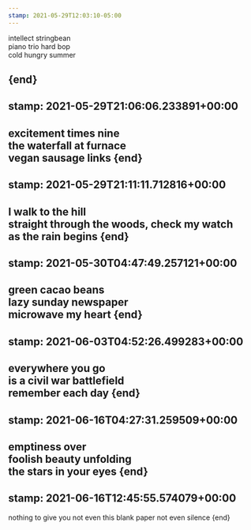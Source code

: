 ```yaml
---
stamp: 2021-05-29T12:03:10-05:00
---
```

intellect stringbean  
piano trio hard bop  
cold hungry summer

{end}
---
stamp: 2021-05-29T21:06:06.233891+00:00
---
excitement times nine  
the waterfall at furnace  
vegan sausage links
{end}
---
stamp: 2021-05-29T21:11:11.712816+00:00
---
I walk to the hill  
straight through the woods, check my watch  
as the rain begins
{end}
---
stamp: 2021-05-30T04:47:49.257121+00:00
---
green cacao beans  
lazy sunday newspaper  
microwave my heart 
{end}
---
stamp: 2021-06-03T04:52:26.499283+00:00
---
everywhere you go  
is a civil war battlefield  
remember each day
{end}
---
stamp: 2021-06-16T04:27:31.259509+00:00
---
emptiness over  
foolish beauty unfolding  
the stars in your eyes
{end}
---
stamp: 2021-06-16T12:45:55.574079+00:00
---
nothing to give you
not even this blank paper
not even silence
{end}

